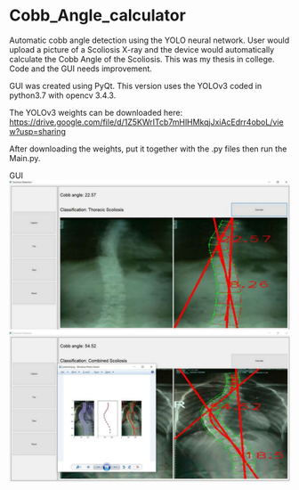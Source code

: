 # Cobb_Angle_calculator
Automatic cobb angle detection using the YOLO neural network. User would upload a picture of a Scoliosis X-ray and the device would automatically calculate the Cobb Angle of the Scoliosis.
This was my thesis in college. Code and the GUI needs improvement.



GUI was created using PyQt.
This version uses the YOLOv3 coded in python3.7 with opencv 3.4.3.



The YOLOv3 weights can be downloaded here:
https://drive.google.com/file/d/1Z5KWrITcb7mHlHMkqjJxiAcEdrr4oboL/view?usp=sharing

After downloading the weights, put it together with the .py files then run the Main.py.


GUI
![alt text](https://github.com/cyrillelanchua/Cobb_Angle_calculator/blob/main/Documentation/Sample%201.JPG)
![alt text](https://github.com/cyrillelanchua/Cobb_Angle_calculator/blob/main/Documentation/Sample%202.JPG)
